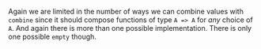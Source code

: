Again we are limited in the number of ways we can combine values with `combine` since it should compose functions of type `A => A` for _any_ choice of `A`. And again there is more than one possible implementation. There is only one possible `empty` though.